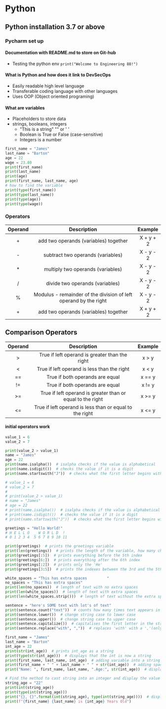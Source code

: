 # Python
## Python installation 3.7 or above
### Pycharm set up
#### Documentation with README.md to store on Git-hub

- Testing the python env `print("Welcome to Engineering 88!")`
#### What is Python and how does it link to DevSecOps
- Easily readable high level language
- Transferable coding language with other languages
- Uses OOP (Object oriented programing)
#### What are variables
- Placeholders to store data
- strings, booleans, integers
    - "This is a string" "" or ' '
    - Boolean is True or False (case-sensitive)
    - Integers is a number    
    
```python
first_name = "James"
last_name = "Barton"
age = 22
wage = 23.80
print(first_name)
print(last_name)
print(age)
print(first_name, last_name, age)
# how to find the variable
print(type(first_name))
print(type(last_name))
print(type(age))
print(type(wage))
```

### Operators

| Operand | Description | Example |
|:---------: |:----------------------------: |:--------: |
| + | add two operands (variables) together| X + y + 2 |
| - | subtract two operands (variables) | X - y - 2 |
| * | multiply two operands (variables) | X - y - 2 |
| / | divide two operands (variables) | X - y - 2 |
| % | Modulus - remainder of the division of left operand by the right | X - y - 2 |
| + | add two operands (variables) together| X + y + 2 |



## Comparison Operators



| Operand | Description | Example |
|:---------: |:----------------------------: |:--------: |
| > | True if left operand is greater than the right| x > y |
| < | True if left operand is less than the right| x < y |
| == | True if both operands are equal | x == y |
| != | True if both operands are equal | x != y |
| >= | True if left operand is greater than or equal to the right| x >= y |
| <= | True if left operand is less than or equal to the right| x <= y |

#### initial operators work
```python
value_1 = 6
value_2 = 7

print(value_2 > value_1)
name = "James"
age = 22
print(name.isalpha())  # isalpha checks if the value is alphabetical
print(name.isdigit())  # checks the value if it is a digit
print(name.startswith("J"))  # checks what the first letter begins with
```

```python
# value_1 = 6
# value_2 = 7
#
# print(value_2 > value_1)
# name = "James"
# age = 22
# print(name.isalpha())  # isalpha checks if the value is alphabetical
# print(name.isdigit())  # checks the value if it is a digit
# print(name.startswith("J"))  # checks what the first letter begins with

greetings = "Hello World!"
# H E L L O  _ W O R L D  !
# 0 1 2 3 4  5 6 7 8 9 10 11

print(greetings)  # prints the greetings variable
print(len(greetings))  # prints the length of the variable, how many characters(indexes) are there
print(greetings[:5])  # prints everything before the 5th index
print(greetings[6:])  # prints everything after the 6th index
print(greetings[:2])  # prints only the 'He'
print(greetings[3:5])  # prints the indexes between the 3rd and the 5th

white_spaces = "This has extra spaces         "
no_spaces = "This has extra spaces"
print(len(no_spaces))  # length of text with no extra spaces
print(len(white_spaces))  # length of text with extra spaces
print(len(white_spaces.strip()))  # length of text without the extra spaces

sentence = "here's SOME text with lot's of text"
print(sentence.count("text"))  # counts how many times text appears in the string
print(sentence.lower())  # change string case to lower case
print(sentence.upper())  # change string case to upper case
print(sentence.capitalize())  # capitalises the first letter in the string
print(sentence.replace("with", ","))  # replaces 'with' with a ','(only happens once, if there is more than one 'with', it would not be replaced )

first_name = "James"
last_name = "Barton"
int_age = 22
print(str(int_age))  # prints int_age as a string
print(type(str(int_age)))  # displays that the int is now a string
print(first_name, last_name, int_age)  # adding variable into a string using ','
print(first_name + " " + last_name + " " + str(int_age))  # adding spaces using '+'
print("Name: ", first_name, last_name, ".Age:", str(int_age))  # displays personal details, with the extra string details

# Find the method to cast string into an integer and display the value and the type after conversion
string_age = "22"
print(int(string_age))
print(type(int(string_age)))
print("{}, {}".format(int(string_age), type(int(string_age))))  # displays the string_age as a int, then displays the type value
print(f"{first_name} {last_name} is {int_age} Years Old")
```
